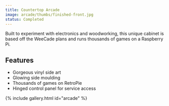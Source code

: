 ```yaml
---
title: Countertop Arcade
image: arcade/thumbs/finished-front.jpg
status: Completed
---
```


Built to experiment with electronics and woodworking, this unique cabinet is based off the WeeCade plans and runs thousands of games on a Raspberry Pi.<!-- more -->

## Features ##
* Gorgeous vinyl side art
* Glowing side moulding
* Thousands of games on RetroPie
* Hinged control panel for service access

{% include gallery.html id="arcade" %}